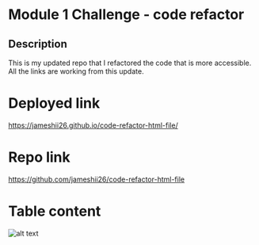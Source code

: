 # Module 1 Challenge - code refactor

## Description
This is my updated repo that I refactored the code that is more accessible. All the links are working from this update. 

# Deployed link
https://jameshii26.github.io/code-refactor-html-file/

# Repo link
https://github.com/jameshii26/code-refactor-html-file

# Table content
![alt text](/assets/image/screenshot.png)

